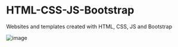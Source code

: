 # HTML-CSS-JS-Bootstrap
Websites and templates created with HTML, CSS, JS and Bootstrap

![image](https://user-images.githubusercontent.com/12703606/225753008-41ac0191-219e-4447-bdfe-d799490dd8aa.png)
